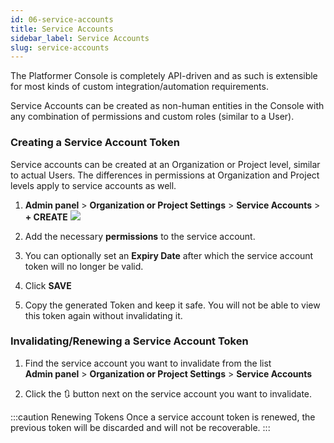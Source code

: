 ```yaml
---
id: 06-service-accounts
title: Service Accounts
sidebar_label: Service Accounts
slug: service-accounts
---
```


The Platformer Console is completely API-driven and as such is extensible for most kinds of custom integration/automation requirements.

Service Accounts can be created as non-human entities in the Console with any combination of permissions and custom roles (similar to a User).

### Creating a Service Account Token

Service accounts can be created at an Organization or Project level, similar to actual Users. The differences in permissions at Organization and Project levels apply to service accounts as well.

1. **Admin panel** > **Organization or Project Settings** > **Service Accounts** > **+ CREATE**
    ![](../../../static/img/docs/service-account-1.png)

1. Add the necessary **permissions** to the service account. 
1. You can optionally set an **Expiry Date** after which the service account token will no longer be valid.
1. Click **SAVE**
1. Copy the generated Token and keep it safe. You will not be able to view this token again without invalidating it.

### Invalidating/Renewing a Service Account Token

1. Find the service account you want to invalidate from the list<br/>
    **Admin panel** > **Organization or Project Settings** > **Service Accounts**

2. Click the 🔃 button next on the service account you want to invalidate. 

:::caution Renewing Tokens
Once a service account token is renewed, the previous token will be discarded and will not be recoverable. 
:::

